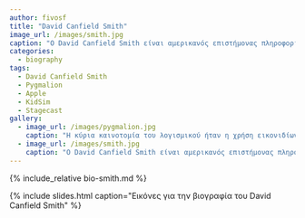 ```yaml
---
author: fivosf
title: "David Canfield Smith"
image_url: /images/smith.jpg
caption: "Ο David Canfield Smith είναι αμερικανός επιστήμονας πληροφορική κυρίως γνωστός για τη χρήση εικονιδίων για τη διεπαφή με το χρήστη"
categories:
  - biography
tags:
  - David Canfield Smith
  - Pygmalion
  - Apple
  - KidSim
  - Stagecast
gallery:
  - image_url: /images/pygmalion.jpg
    caption: "H κύρια καινοτομία του λογισμικού ήταν η χρήση εικονιδίων"
  - image_url: /images/smith.jpg
    caption: "Ο David Canfield Smith είναι αμερικανός επιστήμονας πληροφορική κυρίως γνωστός για τη χρήση εικονιδίων για τη διεπαφή με το χρήστη"
---
```


{% include_relative bio-smith.md %}

{% include slides.html caption="Εικόνες για την βιογραφία του David Canfield Smith" %}

